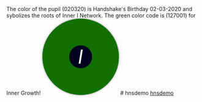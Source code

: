 <!DOCTYPE html>
<html>
The color of the pupil (020320) is Handshake's Birthday 02-03-2020 and sybolizes the roots of Inner I Network. The green color code is (127001) for Inner Growth!	
<head>
	<title>Interactive I in Eye</title>
	<style>
		.eye {
			position: relative;
			display: inline-block;
			width: 200px;
			height: 200px;
			background-color: #127001;
			border-radius: 50%;
			overflow: hidden;
			box-shadow: 0px 0px 5px #888888;
		}
		.pupil {
			position: absolute;
			top: 50%;
			left: 50%;
			width: 60px;
			height: 60px;
			background-color: #020320;
			border-radius: 50%;
			transform: translate(-50%, -50%);
			transition: all 0.3s ease-in-out;
		}
		.eye:hover .pupil {
			width: 80px;
			height: 80px;
		}
		.eye .pupil i {
			position: absolute;
			top: 50%;
			left: 50%;
			transform: translate(-50%, -50%);
			font-size: 50px;
			color: white;
		}
	</style>
</head>
<body>
	<div class="eye">
		<div class="pupil">
			<i>I</i>
		</div>
	</div>
</body>
</html>
# hnsdemo
<a href="https://reg.uncensorednames.com/tld/hnsdemo">hnsdemo</a>
